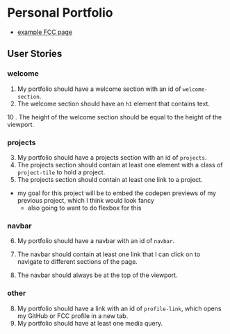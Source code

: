 # Personal Portfolio

* [example FCC page](https://codepen.io/freeCodeCamp/full/zNBOYG)

## User Stories

### welcome

1. My portfolio should have a welcome section with an id of `welcome-section`.
2. The welcome section should have an `h1` element that contains text.

10 . The height of the welcome section should be equal to the height of the viewport.

### projects

3. My portfolio should have a projects section with an id of `projects`.
4. The projects section should contain at least one element with a class of `project-tile` to hold a project.
5. The projects section should contain at least one link to a project.

* my goal for this project will be to embed the codepen previews of my previous project, which I think would look fancy
  * also going to want to do flexbox for this

### navbar

6. My portfolio should have a navbar with an id of `navbar`.
7. The navbar should contain at least one link that I can click on to navigate to different sections of the page.

11. The navbar should always be at the top of the viewport.

### other

8. My portfolio should have a link with an id of `profile-link`, which opens my GitHub or FCC profile in a new tab.
9. My portfolio should have at least one media query.

